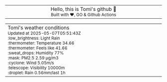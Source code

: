 
<div align="center">
<table>
<tbody>
<td align="center">
<img width="2000" height="0"><br>
Hello, this is Tomi's github 👋<br>
<sup>Built with ❤️, GO & Github Actions</sup><br>
<img width="2000" height="0">
</td>
</tbody>
</table>
</div>
<table>
<tbody>
<td align="left">
<img width="2000" height="0"><br>
Tomi's weather conditions<br>
<sup>Updated at 2025-05-07T05:51:43Z</sup><br>
<sup>:low_brightness: Light Rain</sup><br>
<sup>:thermometer: Temperature 34.66 </sup><br>
<sup>:thermometer: Feels like 41.66</sup><br>
<sup>:sweat_drops: Humidity 77%</sup><br>
<sup>:mask: PM2.5 2.59 μg/m3</sup><br>
<sup>:cyclone: Wind 5.05m/s </sup><br>
<sup>:telescope: Visibility 10000m </sup><br>
<sup>:droplet: Rain 0.56mm/last 1h </sup><br>
<img width="2000" height="0">
</td>
<td align="left">
<img width="2000" height="0"><br>
<br>
<img width="2000" height="0">
</td>
</tbody>
</table>
</div>
    